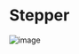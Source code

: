# Stepper

![image](https://github.com/user-attachments/assets/b71216e2-6545-4618-8e77-aa9073f61427)
